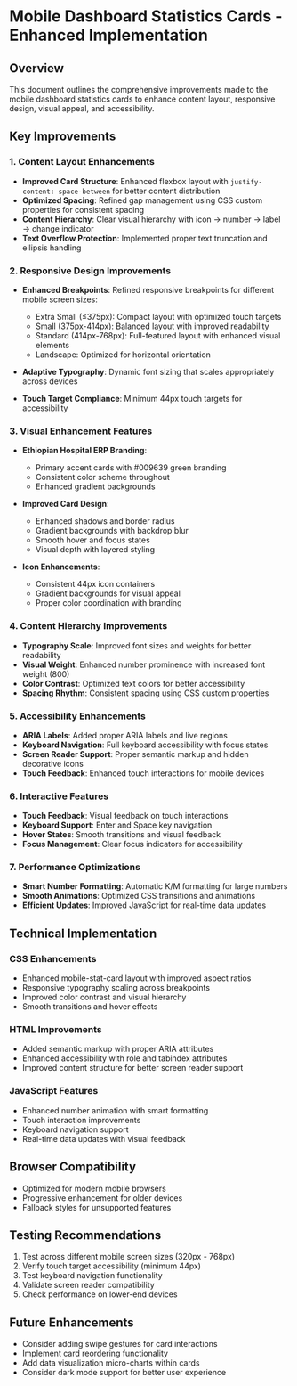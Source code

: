 # Mobile Dashboard Statistics Cards - Enhanced Implementation

## Overview
This document outlines the comprehensive improvements made to the mobile dashboard statistics cards to enhance content layout, responsive design, visual appeal, and accessibility.

## Key Improvements

### 1. Content Layout Enhancements
- **Improved Card Structure**: Enhanced flexbox layout with `justify-content: space-between` for better content distribution
- **Optimized Spacing**: Refined gap management using CSS custom properties for consistent spacing
- **Content Hierarchy**: Clear visual hierarchy with icon → number → label → change indicator
- **Text Overflow Protection**: Implemented proper text truncation and ellipsis handling

### 2. Responsive Design Improvements
- **Enhanced Breakpoints**: Refined responsive breakpoints for different mobile screen sizes:
  - Extra Small (≤375px): Compact layout with optimized touch targets
  - Small (375px-414px): Balanced layout with improved readability
  - Standard (414px-768px): Full-featured layout with enhanced visual elements
  - Landscape: Optimized for horizontal orientation

- **Adaptive Typography**: Dynamic font sizing that scales appropriately across devices
- **Touch Target Compliance**: Minimum 44px touch targets for accessibility

### 3. Visual Enhancement Features
- **Ethiopian Hospital ERP Branding**: 
  - Primary accent cards with #009639 green branding
  - Consistent color scheme throughout
  - Enhanced gradient backgrounds
  
- **Improved Card Design**:
  - Enhanced shadows and border radius
  - Gradient backgrounds with backdrop blur
  - Smooth hover and focus states
  - Visual depth with layered styling

- **Icon Enhancements**:
  - Consistent 44px icon containers
  - Gradient backgrounds for visual appeal
  - Proper color coordination with branding

### 4. Content Hierarchy Improvements
- **Typography Scale**: Improved font sizes and weights for better readability
- **Visual Weight**: Enhanced number prominence with increased font weight (800)
- **Color Contrast**: Optimized text colors for better accessibility
- **Spacing Rhythm**: Consistent spacing using CSS custom properties

### 5. Accessibility Enhancements
- **ARIA Labels**: Added proper ARIA labels and live regions
- **Keyboard Navigation**: Full keyboard accessibility with focus states
- **Screen Reader Support**: Proper semantic markup and hidden decorative icons
- **Touch Feedback**: Enhanced touch interactions for mobile devices

### 6. Interactive Features
- **Touch Feedback**: Visual feedback on touch interactions
- **Keyboard Support**: Enter and Space key navigation
- **Hover States**: Smooth transitions and visual feedback
- **Focus Management**: Clear focus indicators for accessibility

### 7. Performance Optimizations
- **Smart Number Formatting**: Automatic K/M formatting for large numbers
- **Smooth Animations**: Optimized CSS transitions and animations
- **Efficient Updates**: Improved JavaScript for real-time data updates

## Technical Implementation

### CSS Enhancements
- Enhanced mobile-stat-card layout with improved aspect ratios
- Responsive typography scaling across breakpoints
- Improved color contrast and visual hierarchy
- Smooth transitions and hover effects

### HTML Improvements
- Added semantic markup with proper ARIA attributes
- Enhanced accessibility with role and tabindex attributes
- Improved content structure for better screen reader support

### JavaScript Features
- Enhanced number animation with smart formatting
- Touch interaction improvements
- Keyboard navigation support
- Real-time data updates with visual feedback

## Browser Compatibility
- Optimized for modern mobile browsers
- Progressive enhancement for older devices
- Fallback styles for unsupported features

## Testing Recommendations
1. Test across different mobile screen sizes (320px - 768px)
2. Verify touch target accessibility (minimum 44px)
3. Test keyboard navigation functionality
4. Validate screen reader compatibility
5. Check performance on lower-end devices

## Future Enhancements
- Consider adding swipe gestures for card interactions
- Implement card reordering functionality
- Add data visualization micro-charts within cards
- Consider dark mode support for better user experience
